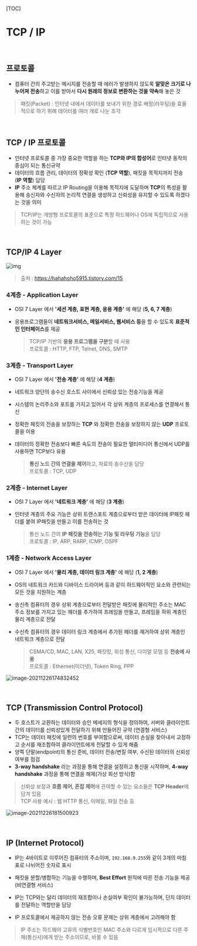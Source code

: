 [TOC]

# TCP / IP

<br>

## 프로토콜

- 컴퓨터 간의 주고받는 메시지를 전송할 때 에러가 발생하지 않도록 **알맞은 크기로 나누어져 전송**하고 이를 받아서 **다시 원래의 정보로 변환하는 것을 약속**해 놓은 것

> 패킷(Packet) : 인터넷 내에서 데이터를 보내기 위한 경로 배정(라우팅)을 효율적으로 하기 위해 데이터를 여러 개로 나눈 조각

<br>

## TCP / IP 프로토콜

- 인터넷 프로토콜 중 가장 중요한 역할을 하는 **TCP와 IP의 합성어**로 인터넷 동작의 중심이 되는 통신규약
- 데이터의 흐름 관리, 데이터의 정확성 확인 (**TCP 역할**), 패킷을 목적지까지 전송 (**IP 역할**) 담당
- **IP** 주소 체계를 따르고 IP Routing을 이용해 목적지에 도달하며 **TCP**의 특성을 활용해 송신자와 수신자의 논리적 연결을 생성하고 신뢰성을 유지할 수 있도록 하겠다는 것을 의미

> TCP/IP는 개방형 프로토콜의 표준으로 특정 하드웨어나 OS에 독립적으로 사용하는 것이 가능

<br>

## TCP/IP 4 Layer

![img](https://t1.daumcdn.net/cfile/tistory/213F623C566BAE253B)

>  출처 : https://hahahoho5915.tistory.com/15

### 4계층 - Application Layer

- OSI 7 Layer 에서 **'세션 계층, 표현 계층, 응용 계층'** 에 해당 (**5, 6, 7 계층**)

- 응용프로그램들이 **네트워크서비스, 메일서비스, 웹서비스 등**을 할 수 있도록 **표준적인 인터페이스**를 제공

  > TCP/IP 기반의 **응용 프로그램을 구분**할 때 사용  
  > 프로토콜 : HTTP, FTP, Telnet, DNS, SMTP

### 3계층 - Transport Layer

- OSI 7 Layer 에서 **'전송 계층'** 에 해당 (**4 계층**)

- 네트워크 양단의 송수신 호스트 사이에서 신뢰성 있는 전송기능을 제공

- 시스템의 논리주소와 포트를 가지고 있어서 각 상위 계층의 프로세스를 연결해서 통신

- 정확한 패킷의 전송을 보장하는 **TCP** 와 정확한 전송을 보장하지 않는 **UDP** 프로토콜을 이용

- 데이터의 정확한 전송보다 빠른 속도의 전송이 필요한 멀티미디어 통신에서 UDP를 사용하면 TCP보다 유용

  > **통신 노드 간의 연결을 제어**하고, 자료의 송수신을 담당  
  > 프로토콜 : TCP, UDP

### 2계층 - Internet Layer

- OSI 7 Layer 에서 **'네트워크 계층'** 에 해당 (**3 계층**)

- 인터넷 계층의 주요 기능은 상위 트랜스포트 계층으로부터 받은 데이터에 IP패킷 헤더를 붙여 IP패킷을 만들고 이를 전송하는 것

  > 통신 노드 간의 **IP 패킷을 전송하는 기능 및 라우팅 기능**을 담당  
  > 프로토콜 : IP, ARP, RARP, ICMP, OSPF

### 1계층 - Network Access Layer

- OSI 7 Layer 에서 **'물리 계층, 데이터 링크 계층'** 에 해당 (**1, 2 계층**)

- OS의 네트워크 카드와 디바이스 드라이버 등과 같이 하드웨어적인 요소와 관련되는 모든 것을 지원하는 계층

- 송신측 컴퓨터의 경우 상위 계층으로부터 전달받은 패킷에 물리적인 주소는 MAC 주소 정보를 가지고 있는 헤더를 추가하여 프레임을 만들고, 프레임을 하위 계층인 물리 계층으로 전달

- 수신측 컴퓨터의 경우 데이터 링크 계층에서 추가된 헤더를 제거하여 상위 계층인 네트워크 계층으로 전달

  > CSMA/CD, MAC, LAN, X25, 패킷망, 위성 통신, 다이얼 모뎀 등 **전송에 사용**  
  > 프로토콜 : Ethernet(이더넷), Token Ring, PPP

![image-20211226174832452](https://user-images.githubusercontent.com/87461594/147405560-a771e9c3-ba0c-4b30-86d6-822ba8224262.png)

<br>

## TCP (Transmission Control Protocol)

- 두 호스트가 교환하는 데이터와 승인 메세지의 형식을 정의하여, 서버와 클라이언트 간의 데이터를 신뢰성있게 전달하기 위해 만들어진 규약 (연결형 서비스)
- TCP는 데이터 패킷에 일련의 번호를 부여함으로써, 데이터 손실을 찾아내서 교정하고 순서를 재조합하여 클라이언트에게 전달할 수 있게 해줌
- 양쪽 단말(endpoint)의 통신 준비, 데이터 전송/변질 여부, 수신된 데이터의 신뢰성 여부를 점검
- **3-way handshake** 라는 과정을 통해 연결을 설정하고 통신을 시작하며, **4-way handshake** 과정을 통해 연결을 해제(가상 회선 방식)함

> 신뢰성 보장과 **흐름 제어, 혼잡 제어**에 관여할 수 있는 요소들은 **TCP Header**에 담겨 있음  
> TCP 사용 예시 : 웹 HTTP 통신, 이메일, 파일 전송 등

![image-20211226181500923](https://user-images.githubusercontent.com/87461594/147405564-4703cada-e8a7-4caf-8ca5-a4ba7a8e22f6.png)

<br>

## IP (Internet Protocol)

- IP는 4바이트로 이루어진 컴퓨터의 주소이며, `192.168.9.255`와 같이 3개의 마침표로 나뉘어진 숫자로 표시
- 패킷을 분할/병합하는 기능을 수행하며, **Best Effort** 원칙에 따른 전송 기능을 제공 (비연결형 서비스)

- IP는 TCP와는 달리 데이터의 재조합이나 손실여부 확인이 불가능하며, 단지 데이터를 전달하는 역할만을 담당
- IP 프로토콜에서 제공하지 않는 전송 오류 문제는 상위 계층에서 고려해야 함

> IP 주소는 하드웨어 고유의 식별번호인 MAC 주소와 다르게 임시적으로 다른 주체(통신사)에게 받는 주소이므로, 바뀔 수 있음
